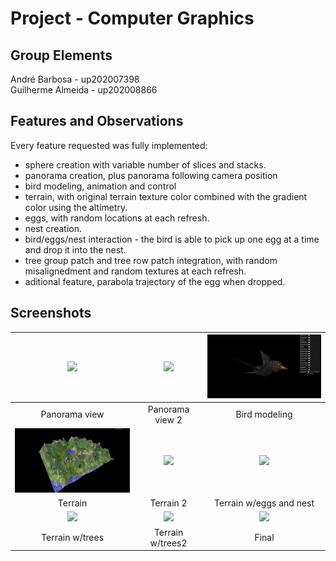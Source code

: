 # Project - Computer Graphics

## Group Elements
André Barbosa - up202007398   
Guilherme Almeida - up202008866

 ## Features and Observations
 Every feature requested was fully implemented:
 * sphere creation with variable number of slices and stacks.
 * panorama creation, plus panorama following camera position 
 * bird modeling, animation and control
 * terrain, with original terrain texture color combined with the gradient color using the altimetry.
 * eggs, with random locations at each refresh.
 * nest creation.
 * bird/eggs/nest interaction - the bird is able to pick up one egg at a time and drop it into the nest.
 * tree group patch and tree row patch integration, with random misalignedment and random textures at each refresh.
 * aditional feature, parabola trajectory of the egg when dropped.

## Screenshots

| [<img src="./images/project-t06-g09-2.png" width="256" heigth="256">]()                                                                   | [<img src="./images/project-t06-g09-21.png" width="256" heigth="256">]()                                                             | [<img src="./images/project-t06-g09-3.png" width="256" heigth="256">]() |
|:---:|:---:|:---:|
| Panorama view | Panorama view 2 | Bird modeling |
| [<img src="./images/project-t06-g09-41.png" width="256" heigth="12">]()                                                        | [<img src="./images/project-t06-g09-42.png" width="256" heigth="256">]()                    | [<img src="./images/project-t06-g09-5.png" width="256" heigth="256">]() |
| Terrain | Terrain 2 | Terrain w/eggs and nest |
| [<img src="./images/project-t06-g09-61.png" width="256" heigth="12">]()                                                        | [<img src="./images/project-t06-g09-62.png" width="256" heigth="256">]()                                               | [<img src="./images/project-t06-g09-7.png" width="256" heigth="256">]() |
| Terrain w/trees | Terrain w/trees2 | Final |


